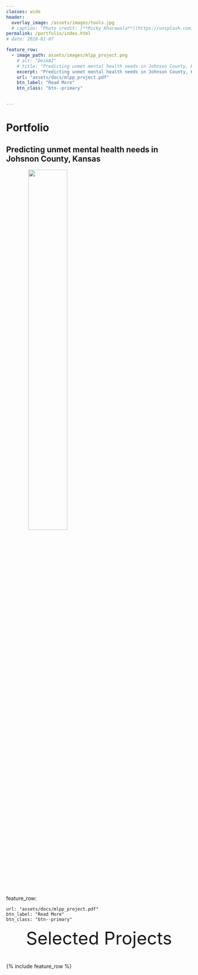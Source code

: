 ```yaml
---
classes: wide
header:
  overlay_image: /assets/images/tools.jpg
  # caption: "Photo credit: [**Ricky Kharawala**](https://unsplash.com)"
permalink: /portfolio/index.html
# date: 2018-01-07

feature_row:
  - image_path: assets/images/mlpp_project.png
    # alt: "DeskAI"
    # title: "Predicting unmet mental health needs in Johnson County, Kansas"
    excerpt: "Predicting unmet mental health needs in Johnson County, Kansas"
    url: "assets/docs/mlpp_project.pdf"
    btn_label: "Read More"
    btn_class: "btn--primary"


---
```


# Portfolio

## Predicting unmet mental health needs in Johsnon County, Kansas

<figure>
  <img src="{{ "assets/images/mlpp_project.png" | absolute_url }}" width="50%" hspace="20" >
  <!-- <figcaption>This is a figure caption.</figcaption> -->
</figure>

feature_row:
  <!-- - image_path: assets/images/mlpp_project.png
    # alt: "DeskAI"
    # title: "Predicting unmet mental health needs in Johnson County, Kansas"
    excerpt: "Predicting unmet mental health needs in Johnson County, Kansas" -->
    url: "assets/docs/mlpp_project.pdf"
    btn_label: "Read More"
    btn_class: "btn--primary"



<div style="margin-bottom:1cm" align="center"><font size="55">Selected Projects</font></div>

{% include feature_row %}

<!------------------------------- FOOTER --------------------------------->

